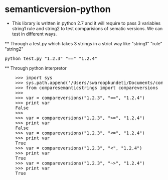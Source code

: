 # semanticversion-python

* This library is written in python 2.7 and it will require to pass 3 variables string1 rule and string2 to test comparisions of sematic versions. We can test in different ways.

** Through a test.py which takes 3 strings in a strict way like "string1" "rule" "string2"

<pre>python test.py "1.2.3" "==" "1.2.4"</pre>

** Through python interpretor
<pre>
	>>> import sys
	>>> sys.path.append('/Users/swaroopkundeti/Documents/comparesemanticstrings')
	>>> from comparesemanticstrings import compareversions
	>>>
	>>> var = compareversions("1.2.3", "==", "1.2.4")
	>>> print var
	False
	>>>
	>>> var = compareversions("1.2.3", ">=", "1.2.4")
	>>> print var
	False
	>>> var = compareversions("1.2.3", "<=", "1.2.4")
	>>> print var
	True
	>>> var = compareversions("1.2.3", "<", "1.2.4")
	>>> print var
	True
	>>> var = compareversions("1.2.3", "~>", "1.2.4")
	>>> print var
	True
</pre>


